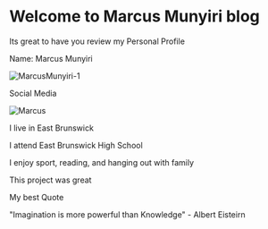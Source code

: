 # Welcome to Marcus Munyiri blog

Its great to have you review my Personal Profile

Name: Marcus Munyiri

![MarcusMunyiri-1](https://user-images.githubusercontent.com/66687097/84206092-755e4380-aa7c-11ea-9e88-2d091fa96fe2.jpg)


Social Media

![Marcus](https://www.instagram.com/m_m_munyiri/)


I live in East Brunswick

I attend East Brunswick High School

I enjoy sport, reading, and hanging out with family

This project was great

My best Quote

"Imagination is more powerful than Knowledge"  - Albert Eisteirn

